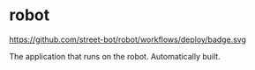 # robot
https://github.com/street-bot/robot/workflows/deploy/badge.svg

The application that runs on the robot. Automatically built.
